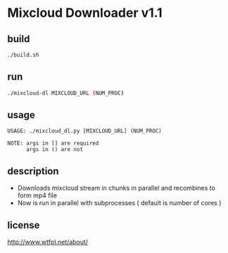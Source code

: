 # Mixcloud Downloader v1.1
## build
```bash
./build.sh 
```
## run
```bash
./mixcloud-dl MIXCLOUD_URL (NUM_PROC)
```
## usage
```
USAGE: ./mixcloud_dl.py [MIXCLOUD_URL] (NUM_PROC)

NOTE: args in [] are required
      args in () are not
```
## description
- Downloads mixcloud stream in chunks in parallel and recombines to form mp4 file
- Now is run in parallel with subprocesses ( default is number of cores )
## license
http://www.wtfpl.net/about/
